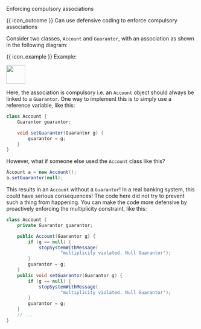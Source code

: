 <span id="title">Enforcing compulsory associations</span>

<span id="prereqs"><panel src="../what/unit-inElsewhere-asFlat.md" boilerplate header="%%{{ icon_prereq }} Implementation → Error Handling → Defensive Programming → What%%" popup-url="{{ baseUrl }}/errorHandling/defensiveProgramming/what" /></span>

<span id="outcomes">{{ icon_outcome }} Can use defensive coding to enforce compulsory associations</span>

<div id="body">

Consider two classes, `Account` and `Guarantor`, with an association as shown in the following diagram:

<box>

{{ icon_example }} Example:

<img src="{{baseUrl}}/errorHandling/defensiveProgramming/compulsoryAssociations/images/accountGuarantor.png" height="50" />
<p/>

Here, the association is compulsory i.e. an `Account` object should always be linked to a `Guarantor`. One way to implement this is to simply use a reference variable, like this:

```java
class Account {
    Guarantor guarantor;

    void setGuarantor(Guarantor g) {
        guarantor = g;
    }
}
```

However, what if someone else used the `Account` class like this?

```java
Account a = new Account();
a.setGuarantor(null);
```

This results in an `Account` without a `Guarantor`! In a real banking system, this could have serious consequences! The code here did not try to prevent such a thing from happening. You can make the code more defensive by proactively enforcing the multiplicity constraint, like this:

```java
class Account {
    private Guarantor guarantor;

    public Account(Guarantor g) {
        if (g == null) {
            stopSystemWithMessage(
                    "multiplicity violated. Null Guarantor");
        }
        guarantor = g;
    }
    public void setGuarantor(Guarantor g) {
        if (g == null) {
            stopSystemWithMessage(
                    "multiplicity violated. Null Guarantor");
        }
        guarantor = g;
    }
    // ...
}
```

</box>

</div>

<div id="extras">

<include src="exercises.md" />

</div>
